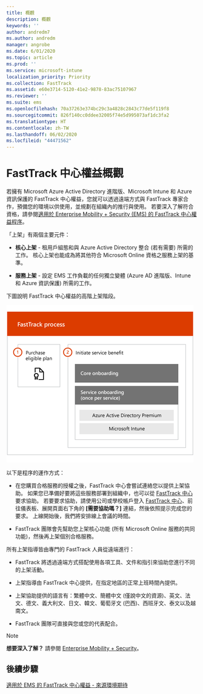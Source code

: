 ```yaml
---
title: 概觀
description: 概觀
keywords: ''
author: andredm7
ms.author: andredm
manager: angrobe
ms.date: 6/01/2020
ms.topic: article
ms.prod: ''
ms.service: microsoft-intune
localization_priority: Priority
ms.collection: FastTrack
ms.assetid: e60e3714-5120-41e2-9878-83ac75107967
ms.reviewer: ''
ms.suite: ems
ms.openlocfilehash: 70a37263e374bc29c3a4828c2843c77de5f119f8
ms.sourcegitcommit: 826f140cc0ddee32005f74e5d995073af1dc3fa2
ms.translationtype: HT
ms.contentlocale: zh-TW
ms.lasthandoff: 06/02/2020
ms.locfileid: "44471562"
---
```

# <a name="fasttrack-center-benefit-overview"></a>FastTrack 中心權益概觀

若擁有 Microsoft Azure Active Directory 進階版、Microsoft Intune 和 Azure 資訊保護的 FastTrack 中心權益，您就可以透過遠端方式與 FastTrack 專家合作，預備您的環境以供使用，並規劃在組織內的推行與使用。 若要深入了解符合資格，請參閱[適用於 Enterprise Mobility + Security (EMS) 的 FastTrack 中心權益程序](EMS-fasttrack-process.md)。

「上架」有兩個主要元件：

-   **核心上架** - 租用戶組態和與 Azure Active Directory 整合 (若有需要) 所需的工作。 核心上架也能成為將其他符合 Microsoft Online 資格之服務上架的基準。

-   **服務上架** - 設定 EMS 工作負載的任何獨立變體 (Azure AD 進階版、Intune 和 Azure 資訊保護) 所需的工作。

下圖說明 FastTrack 中心權益的高階上架階段。

![使用 FastTrack 中心權益的高階上架階段](./media/ft-onboarding-process.png)

以下是程序的運作方式：

- 在您購買合格服務的授權之後，FastTrack 中心會嘗試連絡您以提供上架協助。 如果您已準備好要將這些服務部署到組織中，也可以從 [FastTrack 中心](https://go.microsoft.com/fwlink/?linkid=780698)要求協助。 若要要求協助，請使用公司或學校帳戶登入 [FastTrack 中心](https://go.microsoft.com/fwlink/?linkid=780698)、前往儀表板、展開頁面右下角的 **[需要協助嗎？]** 連結，然後依照提示完成您的要求。 上線開始後，我們將安排線上會議的時間。

-   FastTrack 團隊會先幫助您上架核心功能 (所有 Microsoft Online 服務的共同功能)，然後再上架個別合格服務。

所有上架指導皆由專門的 FastTrack 人員從遠端進行：

-   FastTrack 將透過遠端方式搭配使用各項工具、文件和指引來協助您進行不同的上架活動。

-   上架指導由 FastTrack 中心提供，在指定地區的正常上班時間內提供。

-   上架協助提供的語言有：繁體中文、簡體中文 (僅說中文的資源)、英文、法文、德文、義大利文、日文、韓文、葡萄牙文 (巴西)、西班牙文、泰文以及越南文。

-   FastTrack 團隊可直接與您或您的代表配合。

> [!NOTE]
> **想要深入了解？** 請參閱 [Enterprise Mobility + Security](https://www.microsoft.com/cloud-platform/enterprise-mobility)。

## <a name="next-steps"></a>後續步驟

[適用於 EMS 的 FastTrack 中心權益 - 來源環境期待](EMS-source-environment-expectations.md)

